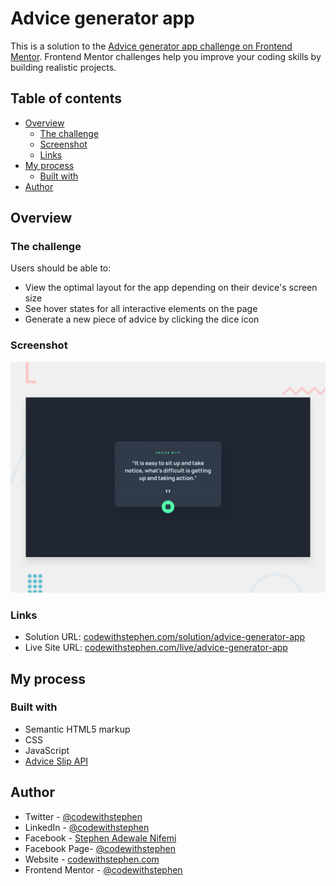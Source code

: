 # Advice generator app

This is a solution to the [Advice generator app challenge on Frontend Mentor](https://www.frontendmentor.io/challenges/advice-generator-app-QdUG-13db). Frontend Mentor challenges help you improve your coding skills by building realistic projects.

## Table of contents

- [Overview](#overview)
  - [The challenge](#the-challenge)
  - [Screenshot](#screenshot)
  - [Links](#links)
- [My process](#my-process)
  - [Built with](#built-with)
- [Author](#author)

## Overview

### The challenge

Users should be able to:

- View the optimal layout for the app depending on their device's screen size
- See hover states for all interactive elements on the page
- Generate a new piece of advice by clicking the dice icon

### Screenshot

![preview](/design/desktop-preview.jpg)

### Links

- Solution URL: [codewithstephen.com/solution/advice-generator-app](https://github.com/DemoStephen/advice-generator-app-main)
- Live Site URL: [codewithstephen.com/live/advice-generator-app](https://advice-generator-app-three-ivory.vercel.app/)

## My process

### Built with

- Semantic HTML5 markup
- CSS
- JavaScript
- [Advice Slip API](https://api.adviceslip.com)

## Author

- Twitter - [@codewithstephen](//www.twitter.com/codewithstephen)
- LinkedIn - [@codewithstephen](//www.linkedin.com/in/codewithstephen/)
- Facebook - [Stephen Adewale Nifemi](//web.facebook.com/Inventorstephen)
- Facebook Page- [@codewithstephen](//web.facebook.com/codewithstephen)
- Website - [codewithstephen.com](//codewithstephen.vercel.app/)
- Frontend Mentor - [@codewithstephen](//www.frontendmentor.io/profile/codewithstephen)
